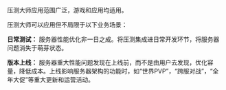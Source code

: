 压测大师应用范围广泛，游戏和应用均适用。

压测大师可以应用但不局限于以下业务场景：

**日常测试：**
服务器性能优化非一日之成。将压测集成进日常开发环节，将服务器问题消失于萌芽状态。

**版本上线：**
服务器重大性能问题发现在上线前，而不是由用户去发现，优化容量，降低成本。上线影响服务器架构的功能时，如“世界PVP”，“跨服对战”，“全年大促”等重大更新和运营活动。
